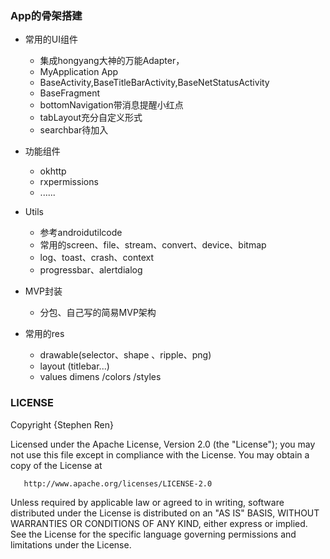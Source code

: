 ### App的骨架搭建

- 常用的UI组件
    - 集成hongyang大神的万能Adapter，
    - MyApplication App
    - BaseActivity,BaseTitleBarActivity,BaseNetStatusActivity
    - BaseFragment
    - bottomNavigation带消息提醒小红点
    - tabLayout充分自定义形式
    - searchbar待加入

- 功能组件
    - okhttp
    - rxpermissions
    - ......

- Utils
    - 参考androidutilcode
    - 常用的screen、file、stream、convert、device、bitmap
    - log、toast、crash、context
    - progressbar、alertdialog

- MVP封装
    - 分包、自己写的简易MVP架构

- 常用的res
    - drawable(selector、shape 、ripple、png)
    - layout (titlebar...)
    - values dimens /colors /styles



### LICENSE

Copyright {Stephen Ren}

   Licensed under the Apache License, Version 2.0 (the "License");
   you may not use this file except in compliance with the License.
   You may obtain a copy of the License at

       http://www.apache.org/licenses/LICENSE-2.0

   Unless required by applicable law or agreed to in writing, software
   distributed under the License is distributed on an "AS IS" BASIS,
   WITHOUT WARRANTIES OR CONDITIONS OF ANY KIND, either express or implied.
   See the License for the specific language governing permissions and
   limitations under the License.
